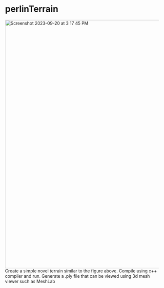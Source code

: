 # perlinTerrain
<img width="811" alt="Screenshot 2023-09-20 at 3 17 45 PM" src="https://github.com/mossivy/perlinTerrain/assets/54687955/66f89e93-de6c-4aeb-be09-62aa0464fb88">
Create a simple novel terrain similar to the figure above. 
Compile using c++ compiler and run. 
Generate a .ply file that can be viewed using 3d mesh viewer such as MeshLab
